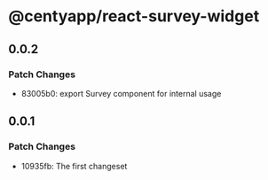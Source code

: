 # @centyapp/react-survey-widget

## 0.0.2

### Patch Changes

- 83005b0: export Survey component for internal usage

## 0.0.1

### Patch Changes

- 10935fb: The first changeset
